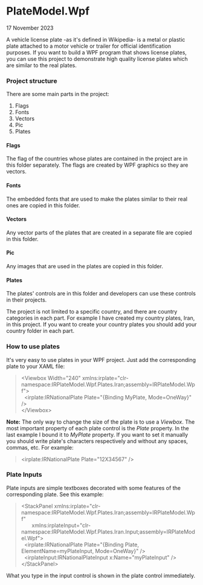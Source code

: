 PlateModel.Wpf
==============

17 November 2023

A vehicle license plate -as it's defined in Wikipedia- is a metal or plastic plate attached to a motor vehicle or trailer for official identification purposes.
If you want to build a WPF program that shows license plates, you can use this project to demonstrate high quality license plates which are similar to the real plates.

<h3>Project structure</h3>
There are some main parts in the project:
<ol>
  <li>Flags</li>
  <li>Fonts</li>
  <li>Vectors</li>
  <li>Pic</li>
  <li>Plates</li>
</ol>

<h4>Flags</h4>
The flag of the countries whose plates are contained in the project are in this folder separately. The flags are created by WPF graphics so they are vectors.

<h4>Fonts</h4>
The embedded fonts that are used to make the plates similar to their real ones are copied in this folder.

<h4>Vectors</h4>
Any vector parts of the plates that are created in a separate file are copied in this folder.

<h4>Pic</h4>
Any images that are used in the plates are copied in this folder.

<h4>Plates</h4>
The plates' controls are in this folder and developers can use these controls in their projects.

The project is not limited to a specific country, and there are country categories in each part. For example I have created my country plates, Iran, in this project. If you want to create your country plates you should add your country folder in each part.

<h3>How to use plates</h3>
It's very easy to use plates in your WPF project. Just add the corresponding plate to your XAML file:

> &lt;Viewbox Width="240" xmlns:irplate="clr-namespace:IRPlateModel.Wpf.Plates.Iran;assembly=IRPlateModel.Wpf"&gt;<br/>
> &nbsp;&nbsp;&lt;irplate:IRNationalPlate Plate="{Binding MyPlate, Mode=OneWay}" /&gt;<br/>
> &lt;/Viewbox&gt;

<b>Note:</b> The only way to change the size of the plate is to use a _Viewbox_.
The most important property of each plate control is the _Plate_ property. In the last example I bound it to _MyPlate_ property.
If you want to set it manually you should write plate's characters respectively and without any spaces, commas, etc.
For example:
> &lt;irplate:IRNationalPlate Plate="12X34567" /&gt;

<h3>Plate Inputs</h3>
Plate inputs are simple textboxes decorated with some features of the corresponding plate. See this example:

> &lt;StackPanel xmlns:irplate="clr-namespace:IRPlateModel.Wpf.Plates.Iran;assembly=IRPlateModel.Wpf"<br/>
> &nbsp;&nbsp;&nbsp;&nbsp;&nbsp;&nbsp;&nbsp;xmlns:irplateInput="clr-namespace:IRPlateModel.Wpf.Plates.Iran.Input;assembly=IRPlateModel.Wpf"&gt;<br/>
> &nbsp;&nbsp;&lt;irplate:IRNationalPlate Plate="{Binding Plate, ElementName=myPlateInput, Mode=OneWay}" /&gt;<br/>
> &nbsp;&nbsp;&lt;irplateInput:IRNationalPlateInput x:Name="myPlateInput" /&gt;<br/>
> &lt;/StackPanel&gt;

What you type in the input control is shown in the plate control immediately.

